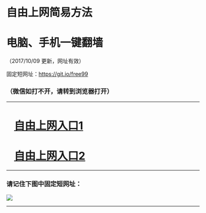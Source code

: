 ﻿# 自由上网简易方法

# 电脑、手机一键翻墙

（2017/10/09 更新，网址有效）

固定短网址：https://git.io/free99

### （微信如打不开，请转到浏览器打开）


***





# &nbsp;&nbsp; <a href="http://ft307871934.fwq-tz-1001.info/fwqtz01.html?t=100900112413 " target="_blank">自由上网入口1</a>
# &nbsp;&nbsp; <a href="http://ft2961821897.fwq-tz-1002.info/fwqtz02.html?t=100900118853 " target="_blank">自由上网入口2</a>
***

### 请记住下图中固定短网址：

<img src="https://s3-us-west-2.amazonaws.com/fwq-1001/yjfq-20170905okok.png" /> 


***

